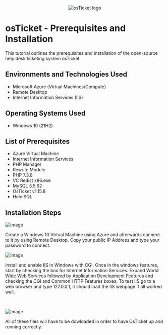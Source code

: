 <p align="center">
<img src="https://i.imgur.com/Clzj7Xs.png" alt="osTicket logo"/>
</p>

<h1>osTicket - Prerequisites and Installation</h1>
This tutorial outlines the prerequisites and installation of the open-source help desk ticketing system osTicket.<br />


<h2>Environments and Technologies Used</h2>

- Microsoft Azure (Virtual Machines/Compute)
- Remote Desktop
- Internet Information Services (IIS)

<h2>Operating Systems Used </h2>

- Windows 10</b> (21H2)

<h2>List of Prerequisites</h2>

- Azure Virtual Machine
- Internet Information Services
- PHP Manager
- Rewrite Module
- PHP 7.3.8
- VC Redist x86.exe
- MySQL 5.5.62
- OsTicket v1.15.8
- HeidiSQL

<h2>Installation Steps</h2>


![image](https://github.com/Jess20A/osticket-prereqs/assets/142112890/d8f5706f-27fb-4679-b0b1-52ec32f6bae5)


<p>
Create a Windows 10 Virtual Machine using Azure and afterwards connect to it by using Remote Desktop. Copy your public IP Address and type your password to connect. 
</p>

![image](https://github.com/Jess20A/osticket-prereqs/assets/142112890/0edfa8d7-c3ee-44c5-b91a-4b497255a9b7)


Install and enable IIS in Windows with CGI. Once in the windows features, start by checking the box for Internet Information Services. Expand World Wide Web Services followed by Application Development Features and checking the CGI and Common HTTP Features boxes. To test IIS go to a web browser and type 127.0.0.1, it should load the IIS webpage if all worked well.
</p>
<br />

![image](https://github.com/Jess20A/osticket-prereqs/assets/142112890/53ccb7f8-cb81-4334-b23e-1e606d8f61e4)

All of these files will have to be dowloaded in order to have OsTicket up and running correctly.
</p>
<br />
